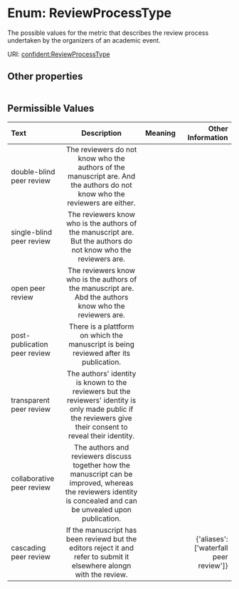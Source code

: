 
# Enum: ReviewProcessType


The possible values for the metric that describes the review process undertaken by the organizers of an academic event.

URI: [confident:ReviewProcessType](https://raw.githubusercontent.com/TIBHannover/ConfIDent_schema/main/src/linkml/confident_schema.yaml#ReviewProcessType)


## Other properties

|  |  |  |
| --- | --- | --- |

## Permissible Values

| Text | Description | Meaning | Other Information |
| :--- | :---: | :---: | ---: |
| double-blind peer review | The reviewers do not know who the authors of the manuscript are. And the authors do not know who the reviewers are either. |  |  |
| single-blind peer review | The reviewers know who is the authors of the manuscript are. But the authors do not know who the reviewers are. |  |  |
| open peer review | The reviewers know who is the authors of the manuscript are. Abd the authors know who the reviewers are. |  |  |
| post-publication peer review | There is a plattform on which the manuscript is being reviewed after its publication. |  |  |
| transparent peer review | The authors' identity is known to the reviewers but the reviewers' identity is only made public if the reviewers give their consent to reveal their identity. |  |  |
| collaborative peer review | The authors and reviewers discuss together how the manuscript can be improved, whereas the reviewers identity is concealed and can be unvealed upon publication. |  |  |
| cascading peer review | If the manuscript has been reviewd but the editors reject it and refer to submit it elsewhere alongn with the review. |  | {'aliases': ['waterfall peer review']} |

